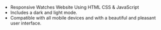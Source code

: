 

- Responsive Watches Website Using HTML CSS & JavaScript
- Includes a dark and light mode.
- Compatible with all mobile devices and with a beautiful and pleasant user interface.


